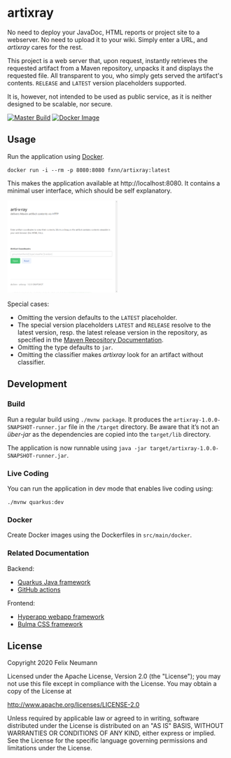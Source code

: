 # artixray

No need to deploy your JavaDoc, HTML reports or project site to a webserver.
No need to upload it to your wiki.
Simply enter a URL, and _artixray_ cares for the rest.

This project is a web server that, upon request, instantly retrieves the requested artifact
from a Maven repository, unpacks it and displays the requested file.
All transparent to you, who simply gets served the artifact's contents.
`RELEASE` and `LATEST` version placeholders supported.

It is, however, not intended to be used as public service, as it is neither designed to be scalable,
nor secure.

[![Master Build](https://github.com/fxnn/artixray/workflows/Master%20Build/badge.svg)](https://github.com/fxnn/artixray/actions?query=workflow%3A%22Master+Build%22) [![Docker Image](https://img.shields.io/docker/pulls/fxnn/artixray)](https://hub.docker.com/r/fxnn/artixray)

## Usage

Run the application using [Docker](https://hub.docker.com/r/fxnn/artixray).
```
docker run -i --rm -p 8080:8080 fxnn/artixray:latest
```

This makes the application available at http://localhost:8080. 
It contains a minimal user interface, which should be self explanatory.

<img src="screenshot.png" width="50%" title="Screenshot of the application" />

Special cases:

* Omitting the version defaults to the `LATEST` placeholder.
* The special version placeholders `LATEST` and `RELEASE` resolve to the latest version, resp. the
  latest release version in the repository, as specified in the
  [Maven Repository Documentation](https://maven.apache.org/ref/3.5.2/maven-repository-metadata/repository-metadata.html#class_versioning).
* Omitting the type defaults to `jar`.
* Omitting the classifier makes _artixray_ look for an artifact without classifier.

## Development  

### Build
Run a regular build using `./mvnw package`.
It produces the `artixray-1.0.0-SNAPSHOT-runner.jar` file in the `/target` directory.
Be aware that it’s not an _über-jar_ as the dependencies are copied into the `target/lib` directory.

The application is now runnable using `java -jar target/artixray-1.0.0-SNAPSHOT-runner.jar`.

### Live Coding
You can run the application in dev mode that enables live coding using:
```
./mvnw quarkus:dev
```

### Docker
Create Docker images using the Dockerfiles in `src/main/docker`.

### Related Documentation
Backend:
* [Quarkus Java framework](https://quarkus.io/guides/)
* [GitHub actions](https://help.github.com/en/actions)

Frontend:
* [Hyperapp webapp framework](https://hyperapp.dev)
* [Bulma CSS framework](https://bulma.io/documentation/)

## License
Copyright 2020 Felix Neumann

Licensed under the Apache License, Version 2.0 (the "License");
you may not use this file except in compliance with the License.
You may obtain a copy of the License at

  http://www.apache.org/licenses/LICENSE-2.0

Unless required by applicable law or agreed to in writing, software
distributed under the License is distributed on an "AS IS" BASIS,
WITHOUT WARRANTIES OR CONDITIONS OF ANY KIND, either express or implied.
See the License for the specific language governing permissions and
limitations under the License.
